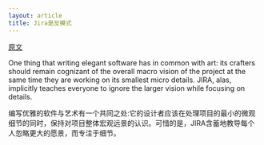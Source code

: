 ```yaml
---
layout: article
title: Jira是反模式
---
```


[原文](https://techcrunch.com/2018/12/09/jira-is-an-antipattern/)


One thing that writing elegant software has in common with art: its crafters should remain cognizant of the overall macro vision of the project at the same time they are working on its smallest micro details. JIRA, alas, implicitly teaches everyone to ignore the larger vision while focusing on details.

编写优雅的软件与艺术有一个共同之处:它的设计者应该在处理项目的最小的微观细节的同时，保持对项目整体宏观远景的认识。可惜的是，JIRA含蓄地教导每个人忽略更大的愿景，而专注于细节。